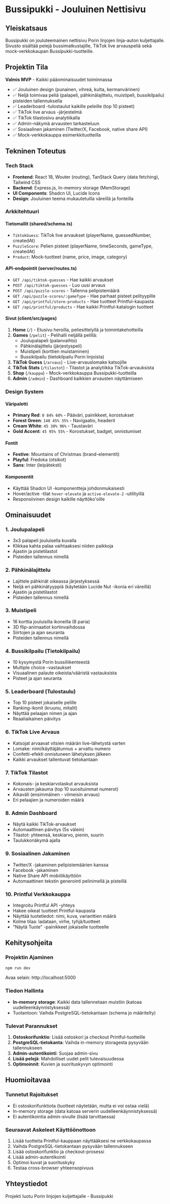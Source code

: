 # Bussipukki - Jouluinen Nettisivu

## Yleiskatsaus
Bussipukki on jouluteemainen nettisivu Porin linjojen linja-auton kuljettajalle. Sivusto sisältää pelejä bussimatkustajille, TikTok live arvauspeliä sekä mock-verkkokaupan Bussipukki-tuotteille.

## Projektin Tila
**Valmis MVP** - Kaikki pääominaisuudet toiminnassa
- ✅ Jouluinen design (punainen, vihreä, kulta, kermanvärinen)
- ✅ Neljä toimivaa peliä (palapeli, pähkinälajittelu, muistipeli, bussikilpailu) pisteiden tallennuksella
- ✅ Leaderboard -tulostaulut kaikille peleille (top 10 pisteet)
- ✅ TikTok live arvaus -järjestelmä
- ✅ TikTok tilastosivu analytiikalla
- ✅ Admin-näkymä arvausten tarkasteluun
- ✅ Sosiaalinen jakaminen (Twitter/X, Facebook, native share API)
- ✅ Mock-verkkokauppa esimerkkituotteilla

## Tekninen Toteutus

### Tech Stack
- **Frontend**: React 18, Wouter (routing), TanStack Query (data fetching), Tailwind CSS
- **Backend**: Express.js, In-memory storage (MemStorage)
- **UI Components**: Shadcn UI, Lucide Icons
- **Design**: Jouluinen teema mukautetuilla väreillä ja fonteilla

### Arkkitehtuuri

#### Tietomallit (shared/schema.ts)
- `TiktokGuess`: TikTok live arvaukset (playerName, guessedNumber, createdAt)
- `PuzzleScore`: Pelien pisteet (playerName, timeSeconds, gameType, createdAt)
- `Product`: Mock-tuotteet (name, price, image, category)

#### API-endpointit (server/routes.ts)
- `GET /api/tiktok-guesses` - Hae kaikki arvaukset
- `POST /api/tiktok-guesses` - Luo uusi arvaus
- `POST /api/puzzle-scores` - Tallenna pelipistemäärä
- `GET /api/puzzle-scores/:gameType` - Hae parhaat pisteet pelityypille
- `GET /api/printful/store-products` - Hae tuotteet Printful-kaupasta
- `GET /api/printful/products` - Hae kaikki Printful-katalogin tuotteet

#### Sivut (client/src/pages)
1. **Home** (`/`) - Etusivu heroilla, peliesittelyllä ja toimintakehotteilla
2. **Games** (`/pelit`) - Pelihalli neljällä pelillä:
   - Joulupalapeli (palanvaihto)
   - Pähkinälajittelu (järjestyspeli)
   - Muistipeli (korttien muistaminen)
   - Bussikilpailu (tietokilpailu Porin linjoista)
3. **TikTok Guess** (`/arvaus`) - Live-arvauslomake katsojille
4. **TikTok Stats** (`/tilastot`) - Tilastot ja analytiikka TikTok-arvauksista
5. **Shop** (`/kauppa`) - Mock-verkkokauppa Bussipukki-tuotteilla
6. **Admin** (`/admin`) - Dashboard kaikkien arvausten näyttämiseen

### Design System

#### Väripaletti
- **Primary Red**: `0 84% 60%` - Pääväri, painikkeet, korostukset
- **Forest Green**: `140 45% 35%` - Navigaatio, headerit
- **Cream White**: `45 30% 96%` - Taustaväri
- **Gold Accent**: `45 95% 55%` - Korostukset, badget, onnistumiset

#### Fontit
- **Festive**: Mountains of Christmas (brand-elementit)
- **Playful**: Fredoka (otsikot)
- **Sans**: Inter (leipäteksti)

#### Komponentit
- Käyttää Shadcn UI -komponentteja johdonmukaisesti
- Hover/active -tilat `hover-elevate` ja `active-elevate-2` -utilityillä
- Responsiivinen design kaikille näyttöko'oille

## Ominaisuudet

### 1. Joulupalapeli
- 3x3 palapeli jouluisella kuvalla
- Klikkaa kahta palaa vaihtaaksesi niiden paikkoja
- Ajastin ja pistetilastot
- Pisteiden tallennus nimellä

### 2. Pähkinälajittelu
- Lajittele pähkinät oikeassa järjestyksessä
- Neljä eri pähkinätyyppiä (käytetään Lucide Nut -ikonia eri väreillä)
- Ajastin ja pistetilastot
- Pisteiden tallennus nimellä

### 3. Muistipeli
- 16 korttia jouluisilla ikoneilla (8 paria)
- 3D flip-animaatiot kortinvaihdossa
- Siirtojen ja ajan seuranta
- Pisteiden tallennus nimellä

### 4. Bussikilpailu (Tietokilpailu)
- 10 kysymystä Porin bussiliikenteestä
- Multiple choice -vastaukset
- Visuaalinen palaute oikeista/vääristä vastauksista
- Pisteet ja ajan seuranta

### 5. Leaderboard (Tulostaulu)
- Top 10 pisteet jokaiselle pelille
- Ranking-ikonit (kruunu, mitalit)
- Näyttää pelaajan nimen ja ajan
- Reaaliaikainen päivitys

### 6. TikTok Live Arvaus
- Katsojat arvaavat vitsien määrän live-lähetystä varten
- Lomake: nimi/käyttäjätunnus + arvattu numero
- Confetti-efekti onnistuneen lähetyksen jälkeen
- Kaikki arvaukset tallentuvat tietokantaan

### 7. TikTok Tilastot
- Kokonais- ja keskiarvolaskut arvauksista
- Arvausten jakauma (top 10 suosituimmat numerot)
- Aikaväli (ensimmäinen - viimeisin arvaus)
- Eri pelaajien ja numeroiden määrä

### 8. Admin Dashboard
- Näytä kaikki TikTok-arvaukset
- Automaattinen päivitys (5s välein)
- Tilastot: yhteensä, keskiarvo, pienin, suurin
- Taulukkonäkymä ajalla

### 9. Sosiaalinen Jakaminen
- Twitter/X -jakaminen pelipistemäärien kanssa
- Facebook -jakaminen
- Native Share API mobiilikäyttöön
- Automaattinen tekstin generointi pelinimellä ja pisteillä

### 10. Printful Verkkokauppa
- Integroitu Printful API -yhteys
- Hakee oikeat tuotteet Printful-kaupasta
- Näyttää tuotetiedot: nimi, kuva, varianttien määrä
- Kolme tilaa: ladataan, virhe, tyhjä/tuotteet
- "Näytä Tuote" -painikkeet jokaiselle tuotteelle

## Kehitysohjeita

### Projektin Ajaminen
```bash
npm run dev
```
Avaa selain: http://localhost:5000

### Tiedon Hallinta
- **In-memory storage**: Kaikki data tallennetaan muistiin (katoaa uudelleenkäynnistyksessä)
- Tuotantoon: Vaihda PostgreSQL-tietokantaan (schema jo määritelty)

### Tulevat Parannukset
1. **Ostoskorifunktio**: Lisää ostoskori ja checkout Printful-tuotteille
2. **PostgreSQL-tietokanta**: Vaihda in-memory storagesta pysyvään tallennukseen
3. **Admin-autentikointi**: Suojaa admin-sivu
4. **Lisää pelejä**: Mahdolliset uudet pelit tulevaisuudessa
5. **Optimoinnit**: Kuvien ja suorituskyvyn optimointi

## Huomioitavaa

### Tunnetut Rajoitukset
- Ei ostoskorifunktiota (tuotteet näytetään, mutta ei voi ostaa vielä)
- In-memory storage (data katoaa serverin uudelleenkäynnistyksessä)
- Ei autentikointia admin-sivulle (lisää tarvittaessa)

### Seuraavat Askeleet Käyttöönottoon
1. Lisää tuotteita Printful-kauppaan näyttääksesi ne verkkokaupassa
2. Vaihda PostgreSQL-tietokantaan pysyvään tallennukseen
3. Lisää ostoskorifunktio ja checkout-prosessi
4. Lisää admin-autentikointi
5. Optimoi kuvat ja suorituskyky
6. Testaa cross-browser yhteensopivuus

## Yhteystiedot
Projekti luotu Porin linjojen kuljettajalle - Bussipukki
